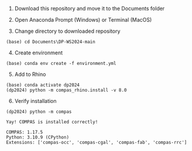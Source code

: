 1) Download this repository and move it to the Documents folder

2) Open Anaconda Prompt (Windows) or Terminal (MacOS)

3) Change directory to downloaded repository
```conda
(base) cd Documents\DP-WS2024-main
```
4) Create environment
```conda
(base) conda env create -f environment.yml
```

5) Add to Rhino
```conda
(base) conda activate dp2024
(dp2024) python -m compas_rhino.install -v 8.0
```

6) Verify installation

```conda
(dp2024) python -m compas

Yay! COMPAS is installed correctly!

COMPAS: 1.17.5
Python: 3.10.9 (CPython)
Extensions: ['compas-occ', 'compas-cgal', 'compas-fab', 'compas-rrc']
```